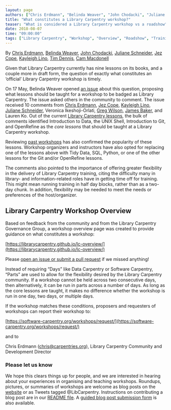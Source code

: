 ```yaml
---
layout: page
authors: ["Chris Erdmann", "Belinda Weaver", "John Chodacki", "Juliane Schneider", "Jez Cope", "Kayleigh Lino", “"Tim Dennis", "Cam Macdonell"]
title: "What constitutes a Library Carpentry workshop?"
teaser: "What is considered a Library Carpentry workshop vs a roadshow"
date: 2018-08-07
time: "09:00:00"
tags: ["Library Carpentry", "Workshop", "Overview", "Roadshow", "Training", "Curriculum"]
---
```


By [Chris Erdmann](https://twitter.com/libcce), [Belinda Weaver](https://twitter.com/cloudaus), [John Chodacki](https://twitter.com/chodacki), [Juliane Schneider](https://twitter.com/JulianeS), [Jez Cope](https://twitter.com/jezcope), [Kayleigh Lino](https://twitter.com/CuratorKay), [Tim Dennis](https://twitter.com/jt14den), [Cam Macdonell](https://twitter.com/cjmacdonell)

Given that Library Carpentry currently has nine lessons on its books, and a couple more in draft form, the 
question of exactly what constitutes an ‘official’ Library Carpentry workshop is timely. 

On 17 May, Belinda Weaver opened [an issue](https://github.com/LibraryCarpentry/governance/issues/5) about this 
question, proposing what lessons should be taught for a workshop to be badged as Library Carpentry. The issue asked others 
in the community to comment. The issue received 10 comments from [Chris Erdmann](https://twitter.com/libcce),
[Jez Cope](https://twitter.com/jezcope), [Kayleigh Lino](https://twitter.com/CuratorKay), 
[Juliane Schneider](https://twitter.com/JulianeS), Veronica Ikeshoji-Orlati,
[Greg Wilson](https://twitter.com/gvwilson), [James Baker](https://twitter.com/j_w_baker), 
and Lauren Ko. Out of the current [Library Carpentry lessons](https://librarycarpentry.org/#portfolio), the bulk 
of comments identified  Introduction to Data, the UNIX Shell, Introduction to Git, and OpenRefine as the *core lessons* 
that should be taught at a Library Carpentry workshop. 

Reviewing [past workshops](https://librarycarpentry.org/blog/2018/08/01/seventy-one-and-counting/) has also confirmed the popularity of these lessons. Workshop organizers and instructors have also opted for replacing one of the lessons above with Tidy Data, SQL, Python, or one of the other lessons for the Git and/or OpenRefine lessons. 

The comments also pointed to the importance of offering greater flexibility in the delivery of Library Carpentry training, 
citing the difficulty many in library- and information-related roles have in getting time off for training. This might mean running training in half day blocks, rather than as a two-day chunk. In addition, flexibility may be needed to meet the needs or preferences  of the host/organizer.

## Library Carpentry Workshop Overview

Based on feedback from the community and from the Library Carpentry Governance Group, a workshop overview page was created to provide guidance on what constitutes a workshop:

[https://librarycarpentry.github.io/lc-overview/](https://librarycarpentry.github.io/lc-overview/)

Please [open an issue or submit a pull request](https://github.com/LibraryCarpentry/lc-overview/blob/gh-pages/index.md) if we missed anything!

Instead of requiring “Days” like Data Carpentry or Software Carpentry, “Parts” are used to allow for the flexibility desired by the Library Carpentry community. If a workshop cannot be held across two consecutive days, then alternatively, it can be run in parts across a number of days. As long as the core lessons are taught, it makes no difference whether the workshop is run in one day, two days, or multiple days. 

If the workshop matches these conditions, proposers and requesters of workshops can report their workshop to:

[https://software-carpentry.org/workshops/request/](https://software-carpentry.org/workshops/request/)

and to 

Chris Erdmann ([chris@carpentries.org](mailto:chris@carpentries.org)), Library Carpentry Community and Development Director

### Please let us know

We hope this clears things up for people, and we are interested in hearing about your experiences in organising and teaching workshops. Roundups, pictures, or summaries of workshops are welcome as blog posts on the [website](https://libararycarpentry.org) or as Tweets tagged @LibCarpentry. Instructions on contributing a blog post are in our [README file](https://github.com/LibraryCarpentry/new-website/blob/gh-pages/README.md#blog). A [guided blog post submission form](https://goo.gl/forms/SxdL6pS1uJ4JG9Jg2) is also available.




